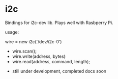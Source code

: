 i2c
========

Bindings for i2c-dev lib. Plays well with Rasbperry Pi.

usage:

wire = new i2c('/dev/i2c-0')

- wire.scan();
- wire.write(address, bytes)
- wire.read(address, command, length);

* still under development, completed docs soon